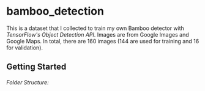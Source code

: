 # bamboo_detection
This is a dataset that I collected to train my own Bamboo detector with *TensorFlow's Object Detection API*. Images are from Google Images and Google Maps. In total, there are 160 images (144 are used for training and 16 for validation).
## Getting Started
###### Folder Structure:
